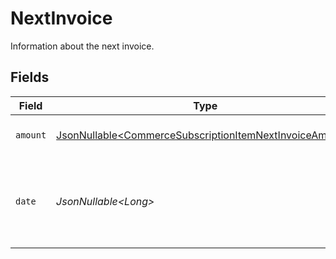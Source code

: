# NextInvoice

Information about the next invoice.


## Fields

| Field                                                                                                                            | Type                                                                                                                             | Required                                                                                                                         | Description                                                                                                                      |
| -------------------------------------------------------------------------------------------------------------------------------- | -------------------------------------------------------------------------------------------------------------------------------- | -------------------------------------------------------------------------------------------------------------------------------- | -------------------------------------------------------------------------------------------------------------------------------- |
| `amount`                                                                                                                         | [JsonNullable\<CommerceSubscriptionItemNextInvoiceAmount>](../../models/components/CommerceSubscriptionItemNextInvoiceAmount.md) | :heavy_minus_sign:                                                                                                               | Amount for the next payment.                                                                                                     |
| `date`                                                                                                                           | *JsonNullable\<Long>*                                                                                                            | :heavy_minus_sign:                                                                                                               | Unix timestamp (in milliseconds) for the next payment date.                                                                      |